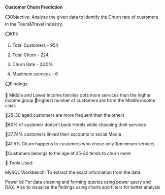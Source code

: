 **Customer Churn Prediction**

⭕Objective: Analyse the given data to identify the Churn rate of customers in the Tours&Travel Industry.


⭕KPI: 

1. Total Customers - 954

2. Total Churn - 224

3. Churn Rate - 23.5%

4. Maximum services - 6


⭕Findings:

💠 Middle and Lower Income families opts more services than the higher Income group
💠Highest number of customers are from the Middle income class

💠25-30 aged customers are more frequent than the others

💠60% of customer doesn't book Hotels while choosing their services

💠37.74% customers linked their accounts to social Media 

💠41.5% Churn happens to customers who chose only 1(minimum service)

💠Customers belongs to the age of 25-30 tends to churn more


🔰 Tools Used:

MySQL Workbench: To extract the exact information from the data

Power bi: For data cleaning and forming queries using power query and DAX. Also to visualize the findings using charts and filters for better analysis

